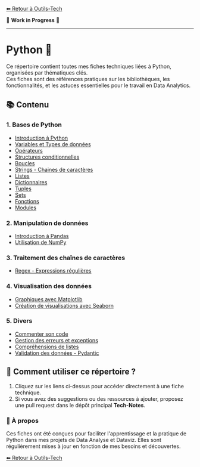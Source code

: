 [⬅ Retour à Outils-Tech](../README.md)

🚧 **Work in Progress** 🚧

---

# Python 🐍

Ce répertoire contient toutes mes fiches techniques liées à Python, organisées par thématiques clés.  
Ces fiches sont des références pratiques sur les bibliothèques, les fonctionnalités, et les astuces essentielles pour le travail en Data Analytics.

## 📚 Contenu

### 1. Bases de Python
- [Introduction à Python](./data/intro_python.md)
- [Variables et Types de données](./data/variables_and_data_types.md)
- [Opérateurs](./data/operateurs.md)
- [Structures conditionnelles](./data/conditions.md)
- [Boucles](./data/boucles.md)
- [Strings - Chaines de caractères](./data/strings.md)
- [Listes](./data/listes.md)
- [Dictionnaires](./data/dictionnaires.md)
- [Tuples](.data/tuples.md)
- [Sets](./data/sets.md)
- [Fonctions](./data/fonctions.md)
- [Modules](./data/modules.md)


### 2. Manipulation de données
- [Introduction à Pandas](./data/pandas_cheat_sheet.md)
- [Utilisation de NumPy](./data/numpy_cheat_sheet.md)

### 3. Traitement des chaînes de caractères
- [Regex - Expressions régulières](./data/regex_expressions_regulieres.md)

### 4. Visualisation des données
- [Graphiques avec Matplotlib](./data/matplotlib_cheat_sheet.md)
- [Création de visualisations avec Seaborn](./data/seaborn_cheat_sheet.md)

### 5. Divers
- [Commenter son code](./data/commenter.md)
- [Gestion des erreurs et exceptions](./data/error_handling.md)
- [Compréhensions de listes](./data/list_comprehensions.md)
- [Validation des données - Pydantic](./data/pydantic.md)

## 🔗 Comment utiliser ce répertoire ?
1. Cliquez sur les liens ci-dessus pour accéder directement à une fiche technique.
2. Si vous avez des suggestions ou des ressources à ajouter, proposez une pull request dans le dépôt principal **Tech-Notes**.

### 🌟 À propos
Ces fiches ont été conçues pour faciliter l'apprentissage et la pratique de Python dans mes projets de Data Analyse et Dataviz. Elles sont régulièrement mises à jour en fonction de mes besoins et découvertes.


[⬅ Retour à Outils-Tech](../README.md)
